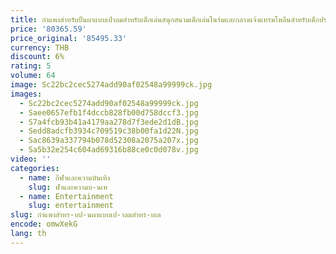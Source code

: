 ```yaml
---
title: กำแพงสำหรับปีนผาแบบเป่าลมสำหรับเด็กเล่นสนุกสนามเด็กเล่นในร่มและกลางแจ้งแทรมโพลีนสำหรับเด็กปราสาทซุกซนปีนผาทรงสี่เหลี่ยม
price: '80365.59'
price_original: '85495.33'
currency: THB
discount: 6%
rating: 5
volume: 64
image: Sc22bc2cec5274add90af02548a99999ck.jpg
images:
  - Sc22bc2cec5274add90af02548a99999ck.jpg
  - Saee0657efb1f4dccb828fb00d758dccf3.jpg
  - S7a4fcb93b41a4179aa278d7f3ede2d1dB.jpg
  - Sedd8adcfb3934c709519c38b00fa1d22N.jpg
  - Sac8639a337794b078d52308a2075a207x.jpg
  - Sa5b32e254c604ad69316b88ce0c0d078v.jpg
video: ''
categories:
  - name: กีฬาและความบันเทิง
    slug: ฬาและความบ-นเท
  - name: Entertainment
    slug: entertainment
slug: กำแพงสำหร-บป-นผาแบบเป-าลมสำหร-บเด
encode: omwXekG
lang: th
---
```

  